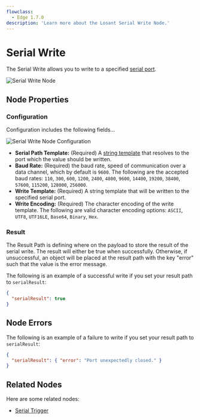 ```yaml
---
flowclass:
  - Edge 1.7.0
description: 'Learn more about the Losant Serial Write Node.'
---
```


# Serial Write

The Serial Write allows you to write to a specified [serial port](https://en.wikipedia.org/wiki/Serial_communication).

![Serial Write Node](/images/workflows/data/serial-write-node.png 'Serial Write Node')

## Node Properties

### Configuration

Configuration includes the following fields...

![Serial Write Node Configuration](/images/workflows/data/serial-write-node-config.png 'Serial Write Node Configuration')

- **Serial Path Template:** (Required) A [string template](/workflows/accessing-payload-data/#string-templates) that resolves to the port which the value should be written.
- **Baud Rate:** (Required) the baud rate, speed of communication over a data channel, which by default is `9600`. The following are the accepted baud rates: `110`, `300`, `600`, `1200`, `2400`, `4800`, `9600`, `14400`, `19200`, `38400`, `57600`, `115200`, `128000`, `256000`.
- **Write Template:** (Required) A string template that will be written to the specified serial port.
- **Write Encoding:** (Required) The character encoding of the write template. The following are valid character encoding options: `ASCII`, `UTF8`, `UTF16LE`, `Base64`, `Binary`, `Hex`.

### Result

The Result Path is defining where on the payload to store the result of the serial write. The result will either be true when successfully. Otherwise, if unsuccessful, an object will be placed at the result path with the key "error" such that the value is the error message.

The following is an example of a successful write if you set your result path to `serialResult`:

```json
{
  "serialResult": true
}
```

## Node Errors

The following is an example of a failure to write if you set your result path to `serialResult`:

```json
{
  "serialResult": { "error": "Port unexpectedly closed." }
}
```

## Related Nodes

Here are some related nodes:

- [Serial Trigger](/workflows/triggers/serial/)
